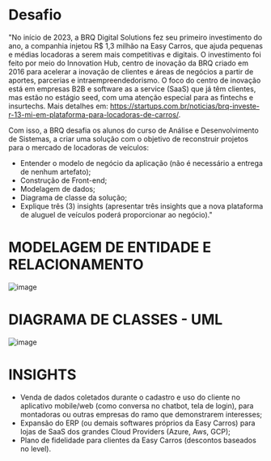 # Desafio
"No início de 2023, a BRQ Digital Solutions fez seu primeiro investimento do ano, a companhia injetou R$ 1,3 milhão na Easy Carros, que ajuda pequenas e médias locadoras a serem mais competitivas e digitais. O investimento foi feito por meio do Innovation Hub, centro de inovação da BRQ criado em 2016 para acelerar a inovação de clientes e áreas de negócios a partir de aportes, parcerias e intraempreendedorismo. O foco do centro de inovação está em empresas B2B e software as a service (SaaS) que já têm clientes, mas estão no estágio seed, com uma atenção especial para as fintechs e insurtechs. Mais detalhes em: https://startups.com.br/noticias/brq-investe-r-13-mi-em-plataforma-para-locadoras-de-carros/.

Com isso, a BRQ desafia os alunos do curso de Análise e Desenvolvimento de Sistemas, a criar uma solução com o objetivo de reconstruir projetos para o mercado de locadoras de veículos:

- Entender o modelo de negócio da aplicação (não é necessário a entrega de nenhum artefato);
- Construção de Front-end;
- Modelagem de dados;
- Diagrama de classe da solução;
- Explique três (3) insights (apresentar três insights que a nova plataforma de aluguel de veículos poderá proporcionar ao negócio)."

# MODELAGEM DE ENTIDADE E RELACIONAMENTO
![image](https://github.com/pedroferrarezzo/BRQ-EasyCarros-Challenge2-Fiap/assets/124400471/4d32f0ef-f024-4811-a2c5-3d99c4482beb)

# DIAGRAMA DE CLASSES - UML
![image](https://github.com/pedroferrarezzo/BRQ-EasyCarros-Challenge2-Fiap/assets/124400471/e62a04ca-390d-453a-ad90-986fdff69d68)


# INSIGHTS
- Venda de dados coletados durante o cadastro e uso do cliente no aplicativo mobile/web (como conversa no chatbot, tela de login), para montadoras ou outras empresas do ramo que demonstrarem interesses;
- Expansão do ERP (ou demais softwares próprios da Easy Carros) para lojas de SaaS dos grandes Cloud Providers (Azure, Aws, GCP);
- Plano de fidelidade para clientes da Easy Carros (descontos baseados no level).
